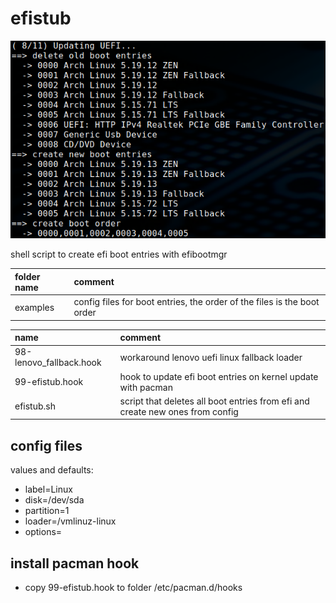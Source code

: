 # efistub

![screenshot](screenshot.png)

shell script to create efi boot entries with efibootmgr

| folder name | comment                                                                 |
| :---------- | :---------------------------------------------------------------------- |
| examples    | config files for boot entries, the order of the files is the boot order |

| name                    | comment                                                                       |
| :---------------------- | :---------------------------------------------------------------------------- |
| 98-lenovo_fallback.hook | workaround lenovo uefi linux fallback loader                                  |
| 99-efistub.hook         | hook to update efi boot entries on kernel update with pacman                  |
| efistub.sh              | script that deletes all boot entries from efi and create new ones from config |

## config files

values and defaults:

- label=Linux
- disk=/dev/sda
- partition=1
- loader=/vmlinuz-linux
- options=

## install pacman hook

- copy 99-efistub.hook to folder /etc/pacman.d/hooks

